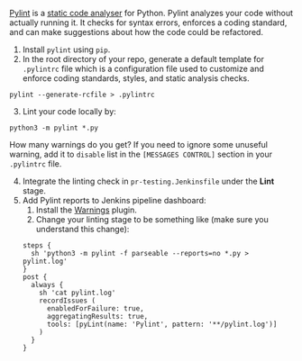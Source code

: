 [Pylint](https://pylint.pycqa.org/en/latest/) is a [static code analyser](https://en.wikipedia.org/wiki/Static_program_analysis) for Python.
Pylint analyzes your code without actually running it. It checks for syntax errors, enforces a coding standard, and can make suggestions about how the code could be refactored.

1. Install `pylint` using `pip`.
2. In the root directory of your repo, generate a default template for `.pylintrc` file which is a configuration file used to customize and enforce coding standards, styles, and static analysis checks.

```shell
pylint --generate-rcfile > .pylintrc
```

3. Lint your code locally by:

```shell
python3 -m pylint *.py
```

How many warnings do you get? If you need to ignore some unuseful warning, add it to `disable` list in the `[MESSAGES CONTROL]` section in your `.pylintrc` file.

4. Integrate the linting check in `pr-testing.Jenkinsfile` under the **Lint** stage.
5. Add Pylint reports to Jenkins pipeline dashboard:
   1. Install the [Warnings](https://plugins.jenkins.io/warnings-ng/) plugin.
   2. Change your linting stage to be something like (make sure you understand this change):
   ```text
   steps {
     sh 'python3 -m pylint -f parseable --reports=no *.py > pylint.log'
   }
   post {
     always {
       sh 'cat pylint.log'
       recordIssues (
         enabledForFailure: true,
         aggregatingResults: true,
         tools: [pyLint(name: 'Pylint', pattern: '**/pylint.log')]
       )
     }
   }
   ```
